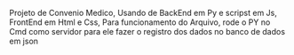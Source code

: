 Projeto de Convenio Medico, Usando de BackEnd em Py e scripst em Js, FrontEnd em Html e Css, Para funcionamento do Arquivo, rode o PY no Cmd como servidor para ele fazer o registro dos dados no banco de dados em json 

